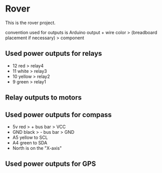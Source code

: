 Rover
=====
This is the rover project.

convention used for outputs is Arduino output + wire color > (breadboard placement if necessary) > component

Used power outputs for relays
-----------------------------

* 12 red > relay4
* 11 white > relay3
* 10 yellow > relay2
* 9 green > relay1

Relay outputs to motors
-----------------------

Used power outputs for compass
------------------------------

* 5v red > + bus bar > VCC
* GND black > - bus bar > GND
* A5 yellow to SCL
* A4 green to SDA
* North is on the "X-axis"

Used power outputs for GPS
--------------------------

